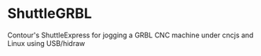 # ShuttleGRBL
Contour's ShuttleExpress for jogging a GRBL CNC machine under cncjs and Linux using USB/hidraw
